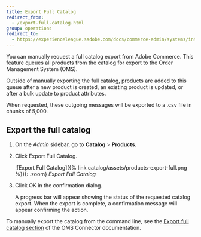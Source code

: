 ```yaml
---
title: Export Full Catalog
redirect_from:
  - /export-full-catalog.html
group: operations
redirect_to:
  - https://experienceleague.sadobe.com/docs/commerce-admin/systems/integrations/mcom.html#export-full-catalog
---
```


You can manually request a full catalog export from Adobe Commerce. This feature queues all products from the catalog for export to the Order Management System (OMS).

Outside of manually exporting the full catalog, products are added to this queue after a new product is created, an existing product is updated, or after a bulk update to product attributes.

When requested, these outgoing messages will be exported to a .csv file in chunks of 5,000.

## Export the full catalog

1. On the _Admin_ sidebar, go to **Catalog** > **Products**.
1. Click <span class="btn">Export Full Catalog</span>.

   ![Export Full Catalog]({% link catalog/assets/products-export-full.png %}){: .zoom}
   _Export Full Catalog_

1. Click <span class="btn">OK</span> in the confirmation dialog.

   A progress bar will appear showing the status of the requested catalog export. When the export is complete, a confirmation message will appear confirming the action.

To manually export the catalog from the command line, see the [Export full catalog section](https://omsdocs.magento.com/integration/connector/setup-tutorial/#export-full-catalog) of the OMS Connector documentation.
